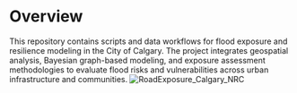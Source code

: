 # Overview

This repository contains scripts and data workflows for flood exposure and resilience modeling in the City of Calgary.
The project integrates geospatial analysis, Bayesian graph-based modeling, and exposure assessment methodologies to evaluate flood risks and vulnerabilities across urban infrastructure and communities.
![RoadExposure_Calgary_NRC](https://github.com/user-attachments/assets/74f05ac3-4748-45a2-8d98-8c8e22c86824)

